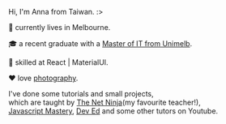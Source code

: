 Hi, I'm Anna from Taiwan. :>

:round_pushpin: currently lives in Melbourne.

🎓 a recent graduate with a [Master of IT from Unimelb](/Document.pdf). 

:ninja: skilled at React | MaterialUI. 

:heart: love [photography](https://lightroom.app.link/FtABlusKbsb). 

I've done some tutorials and small projects,   
which are taught by [The Net Ninja](https://www.youtube.com/c/TheNetNinja)(my favourite teacher!),  
[Javascript Mastery](https://www.youtube.com/c/JavaScriptMastery), [Dev Ed](https://www.youtube.com/c/DevEd) and some other tutors on Youtube.
